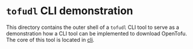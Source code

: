 # `tofudl` CLI demonstration

This directory contains the outer shell of a `tofudl` CLI tool to serve as a demonstration how a CLI tool can be implemented to download OpenTofu. The core of this tool is located in [cli](../../cli).